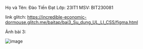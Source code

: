 Họ và Tên: Đào Tiến Đạt 
Lớp: 23IT1
MSV: BIT230081

link glitch: https://incredible-economic-dormouse.glitch.me/baitap/bai3_Su_dung_UL_LI_CSS/figma.html

Ảnh bài 3:

![image](https://github.com/user-attachments/assets/1a2c3839-b2d3-46cf-8801-0c4483366356)
